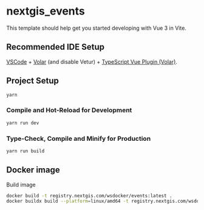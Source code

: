 # nextgis_events

This template should help get you started developing with Vue 3 in Vite.

## Recommended IDE Setup

[VSCode](https://code.visualstudio.com/) + [Volar](https://marketplace.visualstudio.com/items?itemName=Vue.volar) (and disable Vetur) + [TypeScript Vue Plugin (Volar)](https://marketplace.visualstudio.com/items?itemName=Vue.vscode-typescript-vue-plugin).


## Project Setup

```sh
yarn
```

### Compile and Hot-Reload for Development

```sh
yarn run dev
```

### Type-Check, Compile and Minify for Production

```sh
yarn run build
```

## Docker image

Build image
```sh
docker build -t registry.nextgis.com/wsdocker/events:latest .
docker buildx build --platform=linux/amd64 -t registry.nextgis.com/wsdocker/events:latest . //for apple with M1
```

